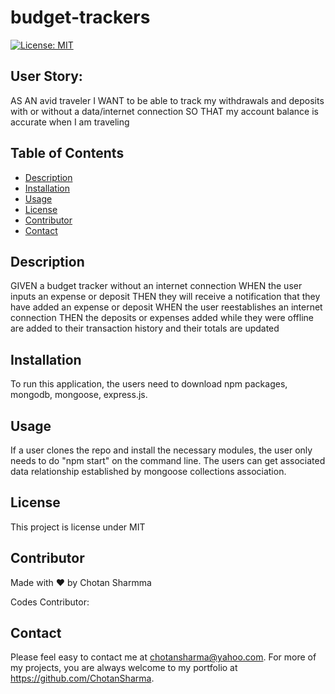 # budget-trackers
[![License: MIT](https://img.shields.io/badge/License-MIT-yellow.svg)](https://opensource.org/licenses/MIT)

## User Story:
AS AN avid traveler
I WANT to be able to track my withdrawals and deposits with or without a data/internet connection
SO THAT my account balance is accurate when I am traveling 

## Table of Contents
* [Description](#description)
* [Installation](#installation)
* [Usage](#usage)
* [License](#license)
* [Contributor](#contributor)
* [Contact](#contact)

## Description
GIVEN a budget tracker without an internet connection
WHEN the user inputs an expense or deposit
THEN they will receive a notification that they have added an expense or deposit
WHEN the user reestablishes an internet connection
THEN the deposits or expenses added while they were offline are added to their transaction history and their totals are updated

## Installation 
To run this application, the users need to download npm packages, mongodb, mongoose, express.js. 
## Usage 
If a user clones the repo and install the necessary modules, the user only needs to do "npm start" on the command line. The users can get associated data relationship established by mongoose collections association. 


## License 
This project is license under MIT
## Contributor
Made with ❤️ by Chotan Sharmma

 Codes Contributor: 
## Contact
Please  feel easy to contact me at chotansharma@yahoo.com. For more of my projects, you are always welcome to my portfolio at https://github.com/ChotanSharma.
